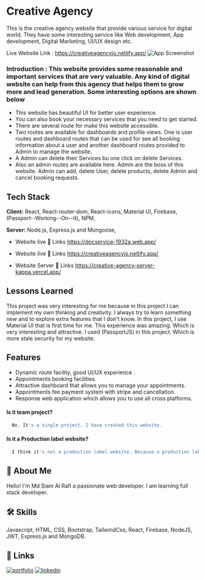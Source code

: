 # Creative Agency

This is the creative agency website that provide various service for digital world. They have some interesting service like Web development, App development, Digital Marketing, UI/UX design etc.


Live Website Link : https://creativeagencyio.netlify.app/
![App Screenshot](https://i.ibb.co/xXnY1m1/save.png)

### Introduction : This website provides some reasonable and important services that are very valuable. Any kind of digital website can help from this agency that helps them to grow more and lead generation. Some interesting options are shown below


* This website has beautiful UI for better user experience.
* You can also book your necessary services that you need to get started.
* There are several route for make this website accessible.
* Two routes are available for dashboards and profile views. One is user routes and dashboard routes that can be used for see all booking information about a user and another dashboard routes provided to Admin to manage the website.
* A Admin can delete their Services bu one click on delete Services.
* Also an admin routes are available here. Admin are the boss of this website. Admin can add, delete  User, delete products, delete  Admin and cancel booking requests.




## Tech Stack


**Client:** React, React-router-dom, React-icons, Material UI, Firebase,(Passport--Working--On--It), NPM,

**Server:** Node.js, Express.js and Mongoose,


* Website live 🔗 Links https://docservice-1932a.web.app/
* Website live 🔗 Links https://creativeagencyio.netlify.app/

* Website Server 🔗 Links https://creative-agency-server-kappa.vercel.app/


## Lessons Learned

This project was very interesting for me because in this project I can implement my own thinking and creativity. I always try to learn something new and to explore extra features that I don't know. In this project, I use Material UI that is first time for me. This experience was amazing. Which is very interesting and attractive. I used (PassportJS) in this project. Which is more stale security for my website.


## Features

- Dynamic route facility, good UI/UX experience .
- Appointments booking facilities.
- Attractive dashboard that allows you to manage your appointments.
- Appointments fee payment system with stripe and cancellation.
- Response web application which allows you to use all cross platforms.

#### Is it team project?

```bash
  No. It's a single project. I have created this website.
```

#### Is it a Production label website?

```bash
  I think it's not a production label website. Because a production label website need some extra features and ability to get best output. But there are not available this ability.
```

## 🚀 About Me
Hello! I'm Md Siam Al Rafi a passionate web developer. I am learning full stack developer.

## 🛠 Skills
Javascript, HTML, CSS, Bootstrap, TailwindCss, React, Firebase, NodeJS, JWT, Express.js and MongoDB.

## 🔗 Links
[![portfolio](https://img.shields.io/badge/my_portfolio-000?style=for-the-badge&logo=ko-fi&logoColor=white)](https://siamalrafi.netlify.app/)
[![linkedin](https://img.shields.io/badge/linkedin-0A66C2?style=for-the-badge&logo=linkedin&logoColor=white)](https://www.linkedin.com/in/siamalrafi0//)